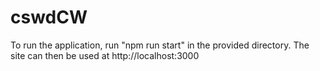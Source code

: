 # cswdCW
To run the application, run "npm run start" in the provided directory. The site can then be used at http://localhost:3000

